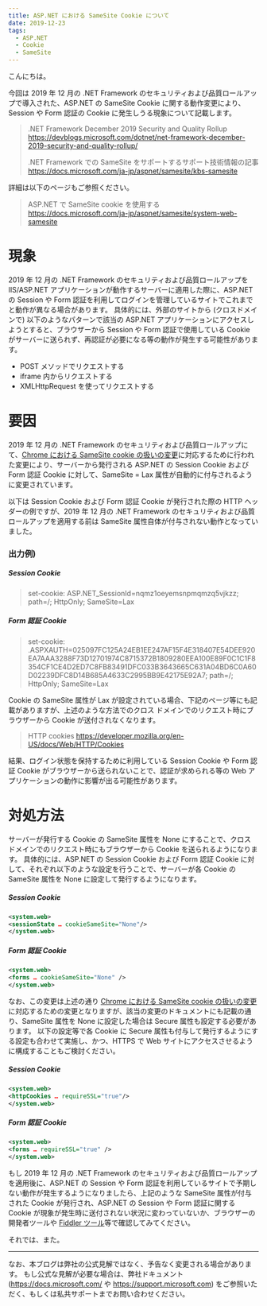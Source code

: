 ```yaml
---
title: ASP.NET における SameSite Cookie について
date: 2019-12-23
tags: 
  - ASP.NET
  - Cookie
  - SameSite
---
```


こんにちは。

今回は 2019 年 12 月の .NET Framework のセキュリティおよび品質ロールアップで導入された、ASP.NET の SameSite Cookie に関する動作変更により、Session や Form 認証の Cookie に発生しうる現象について記載します。

> .NET Framework December 2019 Security and Quality Rollup
> https://devblogs.microsoft.com/dotnet/net-framework-december-2019-security-and-quality-rollup/
>
> .NET Framework での SameSite をサポートするサポート技術情報の記事
> https://docs.microsoft.com/ja-jp/aspnet/samesite/kbs-samesite

詳細は以下のページもご参照ください。

> ASP.NET で SameSite cookie を使用する
> https://docs.microsoft.com/ja-jp/aspnet/samesite/system-web-samesite

# 現象
2019 年 12 月の .NET Framework のセキュリティおよび品質ロールアップを IIS/ASP.NET アプリケーションが動作するサーバーに適用した際に、ASP.NET の Session や Form 認証を利用してログインを管理しているサイトでこれまでと動作が異なる場合があります。
具体的には、外部のサイトから (クロスドメインで) 以下のようなパターンで該当の ASP.NET アプリケーションにアクセスしようとすると、ブラウザーから Session や Form 認証で使用している Cookie がサーバーに送られず、再認証が必要になる等の動作が発生する可能性があります。

- POST メソッドでリクエストする
- iframe 内からリクエストする
- XMLHttpRequest を使ってリクエストする


# 要因
2019 年 12 月の .NET Framework のセキュリティおよび品質ロールアップにて、[Chrome における SameSite cookie の扱いの変更](https://developers-jp.googleblog.com/2019/11/cookie-samesitenone-secure.html)に対応するために行われた変更により、サーバーから発行される ASP.NET の Session Cookie および Form 認証 Cookie に対して、SameSite = Lax 属性が自動的に付与されるように変更されています。

以下は Session Cookie および Form 認証 Cookie が発行された際の HTTP ヘッダーの例ですが、2019 年 12 月の .NET Framework のセキュリティおよび品質ロールアップを適用する前は SameSite 属性自体が付与されない動作となっていました。

### 出力例)
##### Session Cookie
> set-cookie: ASP.NET_SessionId=nqmz1oeyemsnpmqmzq5vjkzz; path=/; HttpOnly; SameSite=Lax

##### Form 認証 Cookie
> set-cookie: .ASPXAUTH=025097FC125A24EB1EE247AF15F4E318407E54DEE920EA7AAA3288F73D12701974C8715372B1809280EEA100E89F0C1C1F8354CF1CE4D2ED7C8FB83491DFC033B3643665C631A04BD6C0A60D02239DFC8D14B685A4633C2995BB9E42175E92A7; path=/; HttpOnly; SameSite=Lax

Cookie の SameSite 属性が Lax が設定されている場合、下記のページ等にも記載がありますが、上述のような方法でのクロス ドメインでのリクエスト時にブラウザーから Cookie が送付されなくなります。

> HTTP cookies
> https://developer.mozilla.org/en-US/docs/Web/HTTP/Cookies

結果、ログイン状態を保持するために利用している Session Cookie や Form 認証 Cookie がブラウザーから送られないことで、認証が求められる等の Web アプリケーションの動作に影響が出る可能性があります。


# 対処方法
サーバーが発行する Cookie の SameSite 属性を None にすることで、クロス ドメインでのリクエスト時にもブラウザーから Cookie を送られるようになります。
具体的には、ASP.NET の Session Cookie および Form 認証 Cookie に対して、それぞれ以下のような設定を行うことで、サーバーが各 Cookie の SameSite 属性を None に設定して発行するようになります。

##### Session Cookie
```xml web.config
<system.web>
<sessionState … cookieSameSite="None"/>
</system.web>
```

##### Form 認証 Cookie
```xml web.config
<system.web>
<forms … cookieSameSite="None" />
</system.web>
```

なお、この変更は上述の通り [Chrome における SameSite cookie の扱いの変更](https://developers-jp.googleblog.com/2019/11/cookie-samesitenone-secure.html)に対応するための変更となりますが、該当の変更のドキュメントにも記載の通り、SameSite 属性を None に設定した場合は Secure 属性も設定する必要があります。
以下の設定等で各 Cookie に Secure 属性も付与して発行するようにする設定も合わせて実施し、かつ、HTTPS で Web サイトにアクセスさせるように構成することもご検討ください。

##### Session Cookie
```xml web.config
<system.web>
<httpCookies … requireSSL="true"/>
</system.web>
```

##### Form 認証 Cookie
```xml web.config
<system.web>
<forms … requireSSL="true" />
</system.web>
```

もし 2019 年 12 月の .NET Framework のセキュリティおよび品質ロールアップを適用後に、ASP.NET の Session や Form 認証を利用しているサイトで予期しない動作が発生するようになりましたら、上記のような SameSite 属性が付与された Cookie が発行され、ASP.NET の Session や Form 認証に関する Cookie が現象が発生時に送付されない状況に変わっていないか、ブラウザーの開発者ツールや [Fiddler ツール](https://www.telerik.com/fiddler)等で確認してみてください。

それでは、また。


---
なお、本ブログは弊社の公式見解ではなく、予告なく変更される場合があります。
もし公式な見解が必要な場合は、弊社ドキュメント (https://docs.microsoft.com/ や https://support.microsoft.com) をご参照いただく、もしくは私共サポートまでお問い合わせください。
